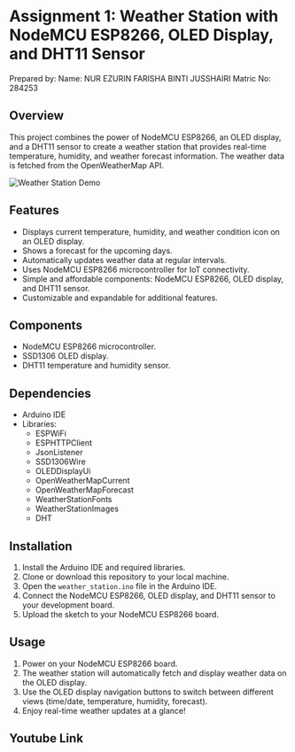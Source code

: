 # Assignment 1: Weather Station with NodeMCU ESP8266, OLED Display, and DHT11 Sensor
Prepared by: 
Name: NUR EZURIN FARISHA BINTI JUSSHAIRI 
Matric No: 284253

## Overview

This project combines the power of NodeMCU ESP8266, an OLED display, and a DHT11 sensor to create a weather station that provides real-time temperature, humidity, and weather forecast information. The weather data is fetched from the OpenWeatherMap API.

![Weather Station Demo](demo.gif)

## Features

- Displays current temperature, humidity, and weather condition icon on an OLED display.
- Shows a forecast for the upcoming days.
- Automatically updates weather data at regular intervals.
- Uses NodeMCU ESP8266 microcontroller for IoT connectivity.
- Simple and affordable components: NodeMCU ESP8266, OLED display, and DHT11 sensor.
- Customizable and expandable for additional features.

## Components

- NodeMCU ESP8266 microcontroller.
- SSD1306 OLED display.
- DHT11 temperature and humidity sensor.

## Dependencies

- Arduino IDE
- Libraries:
  - ESPWiFi
  - ESPHTTPClient
  - JsonListener
  - SSD1306Wire
  - OLEDDisplayUi
  - OpenWeatherMapCurrent
  - OpenWeatherMapForecast
  - WeatherStationFonts
  - WeatherStationImages
  - DHT

## Installation

1. Install the Arduino IDE and required libraries.
2. Clone or download this repository to your local machine.
3. Open the `weather_station.ino` file in the Arduino IDE.
4. Connect the NodeMCU ESP8266, OLED display, and DHT11 sensor to your development board.
5. Upload the sketch to your NodeMCU ESP8266 board.

## Usage

1. Power on your NodeMCU ESP8266 board.
2. The weather station will automatically fetch and display weather data on the OLED display.
3. Use the OLED display navigation buttons to switch between different views (time/date, temperature, humidity, forecast).
4. Enjoy real-time weather updates at a glance!

## Youtube Link


